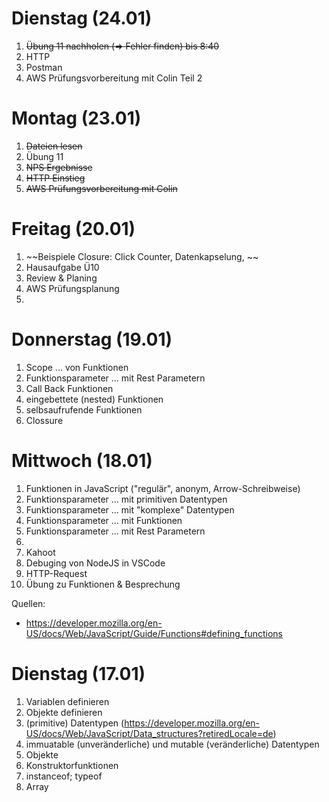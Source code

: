# Dienstag (24.01)
1. ~~Übung 11 nachholen (=> Fehler finden) bis 8:40~~
2. HTTP
3. Postman
5. AWS Prüfungsvorbereitung mit Colin Teil 2


# Montag (23.01)
1. ~~Dateien lesen~~
2. Übung 11
3. ~~NPS Ergebnisse~~
4. ~~HTTP Einstieg~~
5. ~~AWS Prüfungsvorbereitung mit Colin~~



# Freitag (20.01)
1. ~~Beispiele Closure: Click Counter, Datenkapselung, ~~
2. Hausaufgabe Ü10
3. Review & Planing
4. AWS Prüfungsplanung
5. 



# Donnerstag (19.01)
1. Scope ... von Funktionen
2. Funktionsparameter ... mit Rest Parametern
3. Call Back Funktionen
4. eingebettete (nested) Funktionen
5. selbsaufrufende Funktionen
6. Clossure



# Mittwoch (18.01)
1. Funktionen in JavaScript ("regulär", anonym, Arrow-Schreibweise)
2. Funktionsparameter ... mit primitiven Datentypen
3. Funktionsparameter ... mit "komplexe" Datentypen
4. Funktionsparameter ... mit Funktionen
4. Funktionsparameter ... mit Rest Parametern
5. 
8. Kahoot
9. Debuging von NodeJS in VSCode
10. HTTP-Request
11. Übung zu Funktionen & Besprechung

Quellen:
- https://developer.mozilla.org/en-US/docs/Web/JavaScript/Guide/Functions#defining_functions




# Dienstag (17.01)
1. Variablen definieren
2. Objekte definieren
3. (primitive) Datentypen (https://developer.mozilla.org/en-US/docs/Web/JavaScript/Data_structures?retiredLocale=de)
4. immuatable (unveränderliche) und mutable (veränderliche) Datentypen
5. Objekte
6. Konstruktorfunktionen
7. instanceof; typeof
8. Array


